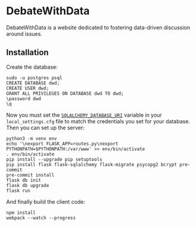 # DebateWithData

DebateWithData is a website dedicated to fostering data-driven discussion
around issues.

## Installation

Create the database:

    sudo -u postgres psql
    CREATE DATABASE dwd;
    CREATE USER dwd;
    GRANT ALL PRIVILEGES ON DATABASE dwd TO dwd;
    \password dwd
    \q

Now you must set the [`SQLALCHEMY_DATABASE_URI`][db-config] variable in your
`local_settings.cfg` file to match the credentials you set for your database.
Then you can set up the server:

    python3 -m venv env
    echo '\nexport FLASK_APP=routes.py\nexport PYTHONPATH=$PYTHONPATH:/var/www' >> env/bin/activate
    . env/bin/activate
    pip install --upgrade pip setuptools
    pip install flask flask-sqlalchemy flask-migrate psycopg2 bcrypt pre-commit
    pre-commit install
    flask db init
    flask db upgrade
    flask run

And finally build the client code:

    npm install
    webpack --watch --progress

[db-config]: http://flask-sqlalchemy.pocoo.org/2.2/config/
